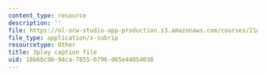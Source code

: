 ```yaml
---
content_type: resource
description: ''
file: https://ol-ocw-studio-app-production.s3.amazonaws.com/courses/21g-027-asia-in-the-modern-world-images-representations-fall-2016/18b6bc9b94ca78550796d65e44054038_wWsRfu_1wvw.srt
file_type: application/x-subrip
resourcetype: Other
title: 3play caption file
uid: 18b6bc9b-94ca-7855-0796-d65e44054038
---
```

